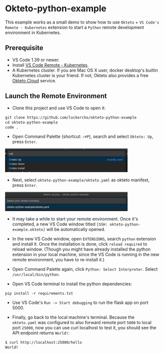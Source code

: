 # Okteto-python-example

This example works as a small demo to show how to use `Okteto` + `VS Code's Remote - Kubernetes` extension to start a `Python` remote development environment in Kubernetes.

## Prerequisite
- VS Code 1.39 or newer.
- Install [VS Code Remote - Kubernetes](https://marketplace.visualstudio.com/items?itemName=okteto.remote-kubernetes).
- A Kubernetes cluster. If you are Mac OS X user, docker desktop's builtin Kubernetes cluster is your friend. If not, Okteto also provides a free [Okteto Cloud](https://okteto.com/) service.

## Launch the Remote Environment
- Clone this project and use VS Code to open it:
```
git clone https://github.com/lockercho/okteto-python-example
cd okteto-python-example
code .
```

- Open Command Palette (shortcut: `⇧⌘P`), search and select `Okteto: Up`, press `Enter`.

<img src="assets/okteto-up.png" width="400px">

- Next, select `okteto-python-example/okteto.yaml` as okteto manifest, press `Enter`.

<img src="assets/okteto-manifest.png" width="400px">

- It may take a while to start your remote environment. Once it's completed, a new VS Code window titled `[SSH: okteto-python-example.okteto]` will be automatically opened.

- In the new VS Code window, open `EXTENSIONS`, search `python` extension and install it. Once the installation is done, click `reload required` to reload window. (Though you might have already installed the python extension in your local machine, since the VS Code is running in the new remote environment, you have to re-install it.)

- Open Command Palette again, click `Python: Select Interpreter`. Select `/usr/local/bin/python`.

- Open VS Code terminal to install the python dependencies:
```
pip install -r requirements.txt
```

- Use VS Code's `Run -> Start debugging` to run the flask app on port 5000.

- Finally, go back to the local machine's terminal. Because the `okteto.yaml` was configured to also forward remote port `5000` to local port `25000`, now you can use curl localhost to test it, you should see the API endpoint returns `World!`:
```
$ curl http://localhost:25000/hello
World!
```
